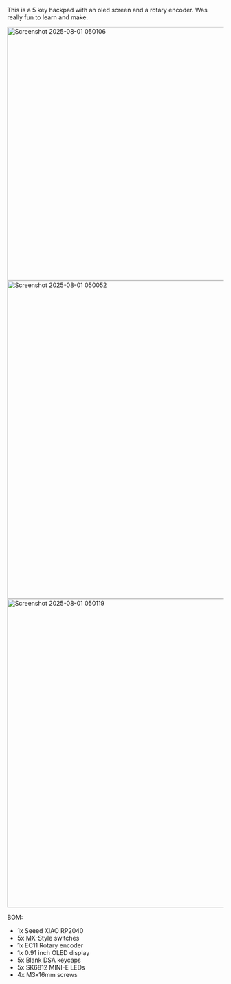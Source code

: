 This is a 5 key hackpad with an oled screen and a rotary encoder. Was really fun to learn and make.

<img width="694" height="588" alt="Screenshot 2025-08-01 050106" src="https://github.com/user-attachments/assets/ce78bcb5-5f0e-47e5-8cc0-8cd69a190b64" />
<img width="1142" height="738" alt="Screenshot 2025-08-01 050052" src="https://github.com/user-attachments/assets/f661fe30-f1ae-4557-9afc-88d62612abbb" />
<img width="1055" height="716" alt="Screenshot 2025-08-01 050119" src="https://github.com/user-attachments/assets/342b7c3d-a84f-4d03-9105-67ad48b59f49" />

BOM:
- 1x Seeed XIAO RP2040
- 5x MX-Style switches
- 1x EC11 Rotary encoder
- 1x 0.91 inch OLED display
- 5x Blank DSA keycaps
- 5x SK6812 MINI-E LEDs
- 4x M3x16mm screws

